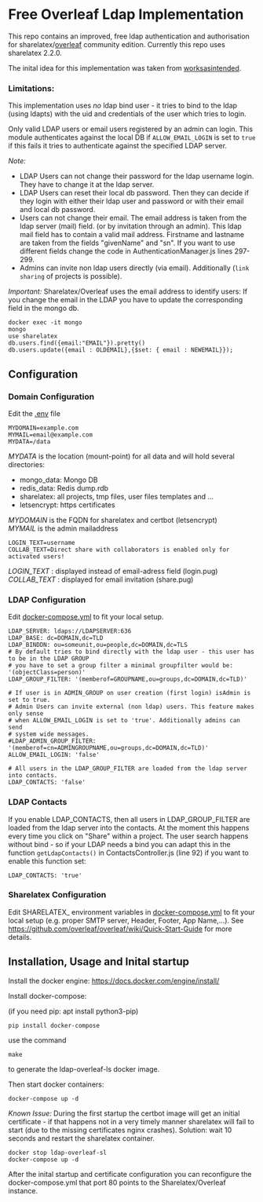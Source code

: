 # Free Overleaf Ldap Implementation

This repo contains an improved, free ldap authentication and authorisation 
for sharelatex/[overleaf](https://github.com/overleaf/overleaf) community 
edition. Currently this repo uses sharelatex 2.2.0.

The inital idea for this implementation was taken from 
[worksasintended](https://github.com/worksasintended).


### Limitations:

This implementation uses *no* ldap bind user - it tries to bind to the ldap (using ldapts) with 
the uid and credentials of the user which tries to login.


Only valid LDAP users or email users registered by an admin can login. 
This module authenticates against the local DB if `ALLOW_EMAIL_LOGIN` is set to `true` if this fails
it tries to authenticate against the specified LDAP server. 

*Note:*
- LDAP Users can not change their password for the ldap username login. They have to change it at the ldap server.
- LDAP Users can reset their local db password. Then they can decide if they login with either their ldap user and password or with their email and local db password.
- Users can not change their email. The email address is taken from the ldap server (mail) field. (or by invitation through an admin).
  This ldap mail field has to contain a valid mail address. Firstname and lastname are taken from the fields "givenName" and "sn". 
  If you want to use different fields change the code in AuthenticationManager.js lines 297-299.
- Admins can invite non ldap users directly (via email). Additionally (``link sharing`` of projects is possible).

*Important:*
Sharelatex/Overleaf uses the email address to identify users: If you change the email in the LDAP you have to update the corresponding field 
in the mongo db.

```
docker exec -it mongo
mongo 
use sharelatex
db.users.find({email:"EMAIL"}).pretty()
db.users.update({email : OLDEMAIL},{$set: { email : NEWEMAIL}});
```

## Configuration

### Domain Configuration

Edit the [.env](.env) file

```
MYDOMAIN=example.com
MYMAIL=email@example.com
MYDATA=/data
```

*MYDATA* is the location (mount-point) for all data and will hold several directories:
- mongo_data: Mongo DB
- redis_data: Redis dump.rdb
- sharelatex: all projects, tmp files, user files templates and ...
- letsencrypt: https certificates

*MYDOMAIN* is the FQDN for sharelatex and certbot (letsencrypt) <br/>
*MYMAIL* is the admin mailaddress

```
LOGIN_TEXT=username
COLLAB_TEXT=Direct share with collaborators is enabled only for activated users!
```
*LOGIN_TEXT* : displayed instead of email-adress field (login.pug) <br/>
*COLLAB_TEXT* : displayed for email invitation (share.pug)


### LDAP Configuration

Edit [docker-compose.yml](docker-compose.yml) to fit your local setup. 

```
LDAP_SERVER: ldaps://LDAPSERVER:636
LDAP_BASE: dc=DOMAIN,dc=TLD
LDAP_BINDDN: ou=someunit,ou=people,dc=DOMAIN,dc=TLS
# By default tries to bind directly with the ldap user - this user has to be in the LDAP GROUP
# you have to set a group filter a minimal groupfilter would be: '(objectClass=person)'
LDAP_GROUP_FILTER: '(memberof=GROUPNAME,ou=groups,dc=DOMAIN,dc=TLD)'

# If user is in ADMIN_GROUP on user creation (first login) isAdmin is set to true. 
# Admin Users can invite external (non ldap) users. This feature makes only sense 
# when ALLOW_EMAIL_LOGIN is set to 'true'. Additionally admins can send 
# system wide messages.
#LDAP_ADMIN_GROUP_FILTER: '(memberof=cn=ADMINGROUPNAME,ou=groups,dc=DOMAIN,dc=TLD)'
ALLOW_EMAIL_LOGIN: 'false'

# All users in the LDAP_GROUP_FILTER are loaded from the ldap server into contacts.
LDAP_CONTACTS: 'false'
```

### LDAP Contacts 

If you enable LDAP_CONTACTS, then all users in LDAP_GROUP_FILTER are loaded from the ldap server into the contacts. 
At the moment this happens every time you click on "Share" within a project.
The user search happens without bind - so if your LDAP needs a bind you can adapt this in the 
function `getLdapContacts()` in ContactsController.js (line 92) 
if you want to enable this function set:
```
LDAP_CONTACTS: 'true'
```

### Sharelatex Configuration

Edit SHARELATEX_ environment variables in [docker-compose.yml](docker-compose.yml) to fit your local setup 
(e.g. proper SMTP server, Header, Footer, App Name,...). See https://github.com/overleaf/overleaf/wiki/Quick-Start-Guide for more details.

## Installation, Usage and Inital startup

Install the docker engine: https://docs.docker.com/engine/install/

Install docker-compose:

(if you need pip: apt install python3-pip)

```
pip install docker-compose
```


use the command 
```
make
```
to generate the ldap-overleaf-ls docker image.

Then start docker containers:
``` 
docker-compose up -d
```

*Known Issue:*
During the first startup the certbot image will get an initial certificate - if that 
happens not in a very timely manner sharelatex will fail to start (due to the missing certificates 
nginx crashes). Solution: wait 10 seconds and restart the sharelatex container.

```
docker stop ldap-overleaf-sl 
docker-compose up -d
```

After the inital startup and certificate configuration you can reconfigure the 
docker-compose.yml that port 80 points to the Sharelatex/Overleaf instance.

